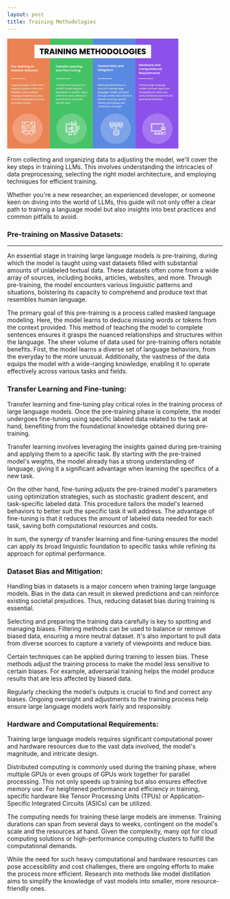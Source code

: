 ```yaml
---
layout: post
title: Training Methodologies
---
```


<img src="Training-Methodologies.jpg" alt="drawing" width="400" class="center"/>

From collecting and organizing data to adjusting the model, we'll cover the key steps in training LLMs. This involves understanding the intricacies of data preprocessing, selecting the right model architecture, and employing techniques for efficient training.

Whether you're a new researcher, an experienced developer, or someone keen on diving into the world of LLMs, this guide will not only offer a clear path to training a language model but also insights into best practices and common pitfalls to avoid.

### Pre-training on Massive Datasets:
-------

An essential stage in training large language models is pre-training, during which the model is taught using vast datasets filled with substantial amounts of unlabeled textual data. These datasets often come from a wide array of sources, including books, articles, websites, and more. Through pre-training, the model encounters various linguistic patterns and situations, bolstering its capacity to comprehend and produce text that resembles human language.

The primary goal of this pre-training is a process called masked language modeling. Here, the model learns to deduce missing words or tokens from the context provided. This method of teaching the model to complete sentences ensures it grasps the nuanced relationships and structures within the language. The sheer volume of data used for pre-training offers notable benefits. First, the model learns a diverse set of language behaviors, from the everyday to the more unusual. Additionally, the vastness of the data equips the model with a wide-ranging knowledge, enabling it to operate effectively across various tasks and fields.


### Transfer Learning and Fine-tuning:


Transfer learning and fine-tuning play critical roles in the training process of large language models. Once the pre-training phase is complete, the model undergoes fine-tuning using specific labeled data related to the task at hand, benefiting from the foundational knowledge obtained during pre-training.

Transfer learning involves leveraging the insights gained during pre-training and applying them to a specific task. By starting with the pre-trained model's weights, the model already has a strong understanding of language, giving it a significant advantage when learning the specifics of a new task.

On the other hand, fine-tuning adjusts the pre-trained model's parameters using optimization strategies, such as stochastic gradient descent, and task-specific labeled data. This procedure tailors the model's learned behaviors to better suit the specific task it will address. The advantage of fine-tuning is that it reduces the amount of labeled data needed for each task, saving both computational resources and costs.

In sum, the synergy of transfer learning and fine-tuning ensures the model can apply its broad linguistic foundation to specific tasks while refining its approach for optimal performance.

### Dataset Bias and Mitigation:

Handling bias in datasets is a major concern when training large language models. Bias in the data can result in skewed predictions and can reinforce existing societal prejudices. Thus, reducing dataset bias during training is essential.

Selecting and preparing the training data carefully is key to spotting and managing biases. Filtering methods can be used to balance or remove biased data, ensuring a more neutral dataset. It's also important to pull data from diverse sources to capture a variety of viewpoints and reduce bias.

Certain techniques can be applied during training to lessen bias. These methods adjust the training process to make the model less sensitive to certain biases. For example, adversarial training helps the model produce results that are less affected by biased data.

Regularly checking the model's outputs is crucial to find and correct any biases. Ongoing oversight and adjustments to the training process help ensure large language models work fairly and responsibly.

### Hardware and Computational Requirements:

Training large language models requires significant computational power and hardware resources due to the vast data involved, the model's magnitude, and intricate design.

Distributed computing is commonly used during the training phase, where multiple GPUs or even groups of GPUs work together for parallel processing. This not only speeds up training but also ensures effective memory use. For heightened performance and efficiency in training, specific hardware like Tensor Processing Units (TPUs) or Application-Specific Integrated Circuits (ASICs) can be utilized.

The computing needs for training these large models are immense. Training durations can span from several days to weeks, contingent on the model's scale and the resources at hand. Given the complexity, many opt for cloud computing solutions or high-performance computing clusters to fulfill the computational demands.

While the need for such heavy computational and hardware resources can pose accessibility and cost challenges, there are ongoing efforts to make the process more efficient. Research into methods like model distillation aims to simplify the knowledge of vast models into smaller, more resource-friendly ones.